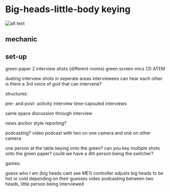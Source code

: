 # Big-heads-little-body keying

![alt text](https://files.slack.com/files-pri/T0HTW3H0V-F05JQJZL7BQ/untitled_design__4_.jpg?pub_secret=839e3ea8ee)

## mechanic




## set-up

green paper
2 interview shots (different rooms)
green screen 
mics (3)
ATEM



dueling interview shots in seperate areas 
interviewees can hear each other 
is there a 3rd voice of god that can intervene?

structures:

pre- and post- activity interview
time-capsuled interviews 

same space discussion through interview

news anchor style reporting?

podcasting? video podcast with two on one camera and one on other camera 

one person at the table keying onto the green? can you key multiple shots onto the green paper? could we have a 4th person being the switcher?



games:

guess who I am (big heads cant see ME1)
controller adjusts big heads to be hot or cold depending on their guesses 
video podcasting between two heads, little person being interviewed 
